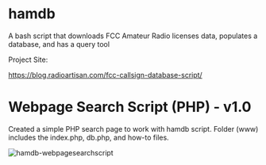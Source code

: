 # hamdb
A bash script that downloads FCC Amateur Radio licenses data, populates a database, and has a query tool

Project Site:

https://blog.radioartisan.com/fcc-callsign-database-script/

# Webpage Search Script (PHP) - v1.0
Created a simple PHP search page to work with hamdb script. Folder (www) includes the index.php, db.php, and how-to files.

![hamdb-webpagesearchscript](https://github.com/user-attachments/assets/c361508f-9ec3-4f70-88e4-352f5730518d)
